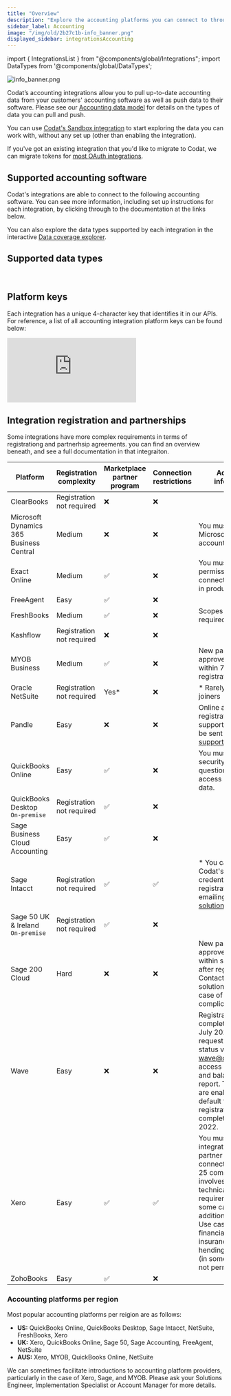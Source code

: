 ```yaml
---
title: "Overview"
description: "Explore the accounting platforms you can connect to through our API."
sidebar_label: Accounting
image: "/img/old/2b27c1b-info_banner.png"
displayed_sidebar: integrationsAccounting
---
```


import { IntegrationsList } from "@components/global/Integrations";
import DataTypes from '@components/global/DataTypes';

![](/img/old/2b27c1b-info_banner.png "info_banner.png")

Codat’s accounting integrations allow you to pull up-to-date accounting data from your customers' accounting software as well as push data to their software. Please see our [Accounting data model](/integrations/accounting/overview#supported-data-types) for details on the types of data you can pull and push.

You can use [Codat's Sandbox integration](/integrations/accounting/sandbox/accounting-sandbox) to start exploring the data you can work with, without any set up (other than enabling the integration).

If you've got an existing integration that you'd like to migrate to Codat, we can migrate tokens for [most OAuth integrations](/get-started/migration).

## Supported accounting software

Codat's integrations are able to connect to the following accounting software. You can see more information, including set up instructions for each integration, by clicking through to the documentation at the links below.

You can also explore the data types supported by each integration in the interactive <a className="external" href="https://knowledge.codat.io/supported-features/accounting" target="_blank">Data coverage explorer</a>.

<IntegrationsList sourceType="accounting"/>

## Supported data types

<DataTypes product="accounting" urlPrefix="/accounting-api#"/>

<br/>

## Platform keys

Each integration has a unique 4-character key that identifies it in our APIs. For reference, a list of all accounting integration platform keys can be found below:

<iframe
  src="https://knowledge.codat.io/embeds/integrations/platform-keys?integrationType=Accounting"
  frameborder="0"
  style={{ top: 0, left: 0, background: "white", borderRadius: "4px", overflow: "hidden", width: "100%", height: "1105px" }}
></iframe>

## Integration registration and partnerships

Some integrations have more complex requirements in terms of registrationg and partnerhsip agreements. you can find an overview beneath, and see a full documentation in that integraiton.


| Platform                                | Registration complexity   | Marketplace partner program | Connection restrictions | Additional information                                                                                                                                                                                                                                                                       |
|-----------------------------------------|---------------------------|-----------------------------|-------------------------|----------------------------------------------------------------------------------------------------------------------------------------------------------------------------------------------------------------------------------------------------------------------------------------------|
| ClearBooks                              | Registration not required | ❌                           | ❌                       |                                                                                                                                                                                                                                                                                              |
| Microsoft Dynamics 365 Business Central | Medium                    | ❌                           | ❌                       | You must have a Microsoft Azure account to register.                                                                                                                                                                                                                                         |
| Exact Online                            | Medium                    | ✅                           | ❌                       | You must request permission to connect companies in production.                                                                                                                                                                                                                              |
| FreeAgent                               | Easy                      | ✅                           | ❌                       |                                                                                                                                                                                                                                                                                              |
| FreshBooks                              | Medium                    | ✅                           | ❌                       | Scopes are now required for all apps.                                                                                                                                                                                                                                                        |
| Kashflow                                | Registration not required | ❌                           | ❌                       |                                                                                                                                                                                                                                                                                              |
| MYOB Business                           | Medium                    | ✅                           | ❌                       | New partners are approved manually within 72 hours after registration.                                                                                                                                                                                                                       |
| Oracle NetSuite                         | Registration not required | Yes*                        | ❌                       | * Rarely open to new joiners                                                                                                                                                                                                                                                                 |
| Pandle                                  | Easy                      | ❌                           | ❌                       | Online app registrations are not supported and must be sent to support@pandle.com                                                                                                                                                                                                            |
| QuickBooks Online                       | Easy                      | ✅                           | ❌                       | You must complete a security questionnaire to access production data.                                                                                                                                                                                                                        |
| QuickBooks Desktop <br/> `On-premise`   | Registration not required | ✅                           | ❌                       |                                                                                                                                                                                                                                                                                              |
| Sage Business Cloud Accounting          | Easy                      | ✅                           | ❌                       |                                                                                                                                                                                                                                                                                              |
| Sage Intacct                            | Registration not required | ✅                           | ✅                       | * You can request Codat's marketplace credentials to avoid registration by emailing solutions@codat.io                                                                                                                                                                                       |
| Sage 50 UK & Ireland <br/> `On-premise` | Registration not required | ✅                           | ❌                       |                                                                                                                                                                                                                                                                                              |
| Sage 200 Cloud                          | Hard                      | ❌                           | ❌                       | New partners are approved manually within several days after registration. Contact your solutions engineer in case of complications.                                                                                                                                                         |
| Wave                                    | Easy                      | ❌                           | ❌                       | Registrations completed before July 2022 need to request partner status via wave@codat.io to access profit & loss and balance sheet report. The reports are enabled by default for registrations completed after July 2022.                                                                  |
| Xero                                    | Easy                      | ✅                           | ✅                       | You must certify your integration and partner with Xero to connect more than 25 companies. This involves extra technical requirements and, in some cases, additional charges. Use cases such as financial brokering, insurance, FX hending, and lending (in some regions) are not permitted. |
| ZohoBooks                               | Easy                      | ✅                           | ❌                       |                                                                                                                                                                                                                                                                                              |

### Accounting platforms per region

Most popular accounting platforms per reigion are as follows: 

- __US:__ QuickBooks Online, QuickBooks Desktop, Sage Intacct, NetSuite, FreshBooks, Xero
- __UK:__ Xero, QuickBooks Online, Sage 50, Sage Accounting, FreeAgent, NetSuite
- __AUS:__ Xero, MYOB, QuickBooks Online, NetSuite

We can sometimes facilitate introductions to accounting platform providers, particularly in the case of Xero, Sage, and MYOB. Please ask your Solutions Engineer, Implementation Specialist or Account Manager for more details.
